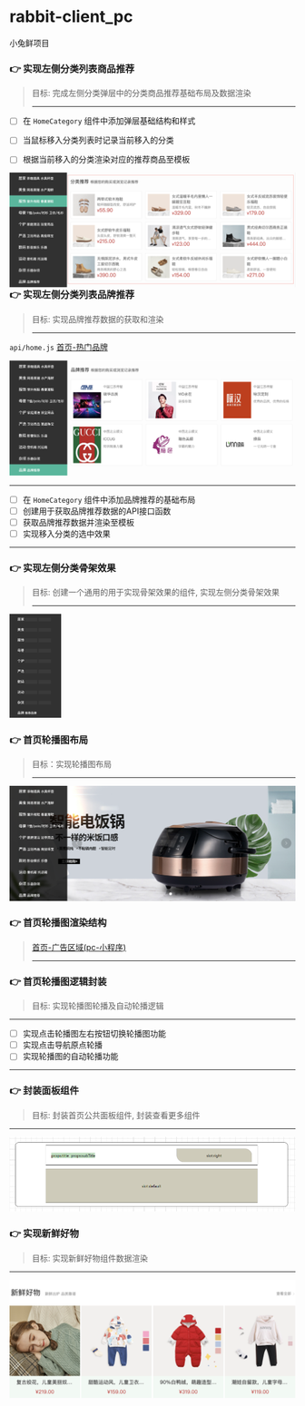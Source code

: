 

# rabbit-client_pc

小兔鲜项目

### :point_right: 实现左侧分类列表商品推荐

> 目标: 完成左侧分类弹层中的分类商品推荐基础布局及数据渲染
>
> ------

- [ ] 在 `HomeCategory` 组件中添加弹层基础结构和样式

- [ ] 当鼠标移入分类列表时记录当前移入的分类

- [ ] 根据当前移入的分类渲染对应的推荐商品至模板


<img src="./images/103.png" align="left"/>



### :point_right: 实现左侧分类列表品牌推荐

>  目标: 实现品牌推荐数据的获取和渲染
>
>  ------

`api/home.js` [首页-热门品牌](http://zhoushugang.gitee.io/erabbit-client-pc-document/api.html#u9996u9875-u70edu95e8u54c1u724c0a3ca20id3du9996u9875-u70edu95e8u54c1u724c3e203ca3e)

<img src="./images/104.png" />

------

- [ ] 在 `HomeCategory` 组件中添加品牌推荐的基础布局
- [ ] 创建用于获取品牌推荐数据的API接口函数
- [ ] 获取品牌推荐数据并渲染至模板
- [ ] 实现移入分类的选中效果

------



### :point_right: 实现左侧分类骨架效果

> 目标: 创建一个通用的用于实现骨架效果的组件, 实现左侧分类骨架效果
>
> ------



<img src="./images/125.png" width="18%"/>

### :point_right: 首页轮播图布局

> 目标：实现轮播图布局
>
> ------

<img src="./images/105.png" />



### :point_right: 首页轮播图渲染结构

>[首页-广告区域(pc-小程序)](http://zhoushugang.gitee.io/erabbit-client-pc-document/api.html#u9996u9875-u5e7fu544au533au57df28pc-u5c0fu7a0bu5e8f290a3ca20id3du9996u9875-u5e7fu544au533au57df28pc-u5c0fu7a0bu5e8f293e203ca3e)
>
>------



### :point_right: 首页轮播图逻辑封装

> 目标: 实现轮播图轮播及自动轮播逻辑

------

- [ ] 实现点击轮播图左右按钮切换轮播图功能
- [ ] 实现点击导航原点轮播
- [ ] 实现轮播图的自动轮播功能

------



### :point_right: 封装面板组件

> 目标: 封装首页公共面板组件, 封装查看更多组件

------

<img src="./images/30.png" />



### :point_right: 实现新鲜好物

> 目标: 实现新鲜好物组件数据渲染
------

 <img src="./images/106.png" />

